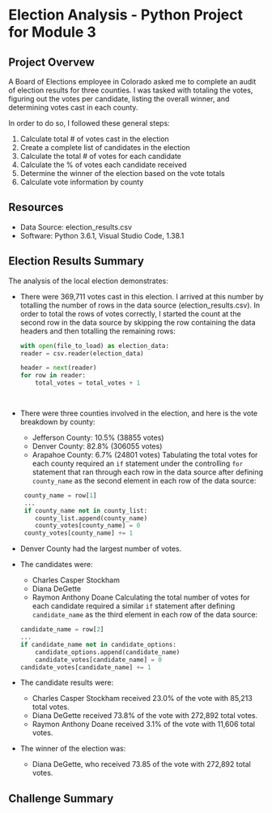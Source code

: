 # Election Analysis - Python Project for Module 3

## Project Overvew
A Board of Elections employee in Colorado asked me to complete an audit of election results for three counties. I was tasked with totaling the votes, figuring out the votes per candidate, listing the overall winner, and determining votes cast in each county. 

In order to do so, I followed these general steps: 

  1. Calculate total # of votes cast in the election
  2. Create a complete list of candidates in the election 
  3. Calculate the total # of votes for each candidate
  4. Calculate the % of votes each candidate received
  5. Determine the winner of the election based on the vote totals
  6. Calculate vote information by county

## Resources
- Data Source: election_results.csv
- Software: Python 3.6.1, Visual Studio Code, 1.38.1

## Election Results Summary
The analysis of the local election demonstrates: 

  - There were 369,711 votes cast in this election. 
    I arrived at this number by totalling the number of rows in the data source (election_results.csv). In order to total the rows of votes correctly, I started the count at the second row in the data source by skipping the row containing the data headers and then totalling the remaining rows:
    ```python
    with open(file_to_load) as election_data:
    reader = csv.reader(election_data)

    header = next(reader)
    for row in reader:
        total_votes = total_votes + 1
    
  
  - There were three counties involved in the election, and here is the vote breakdown by county:
      - Jefferson County: 10.5% (38855 votes)
      - Denver County: 82.8% (306055 votes) 
      - Arapahoe County: 6.7% (24801 votes)
        Tabulating the total votes for each county required an `if`  statement under the controlling `for` statement that ran through each row in the data source after defining `county_name` as the second element in each row of the data source: 
     ```python
      county_name = row[1]
      ...
      if county_name not in county_list:        
         county_list.append(county_name)
         county_votes[county_name] = 0
      county_votes[county_name] += 1
    ```
  - Denver County had the largest number of votes. 
  
  - The candidates were: 
      - Charles Casper Stockham 
      - Diana DeGette
      - Raymon Anthony Doane
       Calculating the total number of votes for each candidate required a similar `if` statement after defining `candidate_name` as the third element in each row of the data source: 
      ```python
      candidate_name = row[2]
      ...
      if candidate_name not in candidate_options:        
          candidate_options.append(candidate_name)
          candidate_votes[candidate_name] = 0
      candidate_votes[candidate_name] += 1
      ``` 
  - The candidate results were: 
      - Charles Casper Stockham received 23.0% of the vote with 85,213 total votes.
      - Diana DeGette received 73.8% of the vote with 272,892 total votes. 
      - Raymon Anthony Doane received 3.1% of the vote with 11,606 total votes. 
       
  - The winner of the election was:
      - Diana DeGette, who received 73.85 of the vote with 272,892 total votes. 

## Challenge Summary
